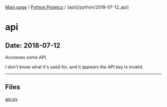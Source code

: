 [Main page](/) / [Python Projetcs](/python) / (api)[/python/2018-07-12_api]

# api

## Date: 2018-07-12

Accesses some API. 

I don't know what it's used for, and it appears the API key is invalid.

-----

## Files

[api.py](api.py)